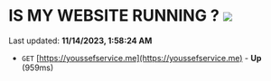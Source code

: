 # IS MY WEBSITE RUNNING ? [![](https://img.shields.io/static/v1?label=Sponsor&message=%E2%9D%A4&logo=GitHub&color=%23fe8e86)](https://github.com/sponsors/<username>)

Last updated: **11/14/2023, 1:58:24 AM**

- `GET` [https://youssefservice.me](https://youssefservice.me) - **Up** (959ms)
